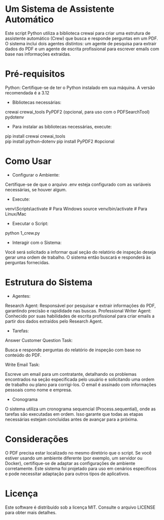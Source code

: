 # Um Sistema de Assistente Automático
Este script Python utiliza a biblioteca crewai para criar uma estrutura de assistente automático (Crew) que busca e responde perguntas em um PDF. O sistema inclui dois agentes distintos: um agente de pesquisa para extrair dados do PDF e um agente de escrita profissional para escrever emails com base nas informações extraídas.

# Pré-requisitos
Python: Certifique-se de ter o Python instalado em sua máquina. A versão recomendada é a 3.12

- Bibliotecas necessárias:

crewai
crewai_tools
PyPDF2 (opcional, para uso com o PDFSearchTool)
pydotenv

- Para instalar as bibliotecas necessárias, execute:

pip install crewai crewai_tools  
pip install python-dotenv
pip install PyPDF2 #opcional

# Como Usar

- Configurar o Ambiente:

Certifique-se de que o arquivo .env esteja configurado com as variáveis necessárias, se houver algum.

- Execute:

venv\Scripts\activate # Para Windows
source venv/bin/activate # Para Linux/Mac

- Executar o Script:

python 1_crew.py

- Interagir com o Sistema:

Você será solicitado a informar qual seção do relatório de inspeção deseja gerar uma ordem de trabalho.
O sistema então buscará e responderá às perguntas fornecidas.

# Estrutura do Sistema

- Agentes:

Research Agent: Responsável por pesquisar e extrair informações do PDF, garantindo precisão e rapididade nas buscas.
Professional Writer Agent: Conhecido por suas habilidades de escrita profissional para criar emails a partir dos dados extraídos pelo Research Agent.
- Tarefas:

Answer Customer Question Task:

Busca e responde perguntas do relatório de inspeção com base no conteúdo do PDF.

Write Email Task:

Escreve um email para um contratante, detalhando os problemas encontrados na seção especificada pelo usuário e solicitando uma ordem de trabalho ou plano para corrigi-los.
O email é assinado com informações pessoais como nome e empresa.

- Cronograma

O sistema utiliza um cronograma sequencial (Process.sequential), onde as tarefas são executadas em ordem. Isso garante que todas as etapas necessárias estejam concluídas antes de avançar para a próxima.

# Considerações
O PDF precisa estar localizado no mesmo diretório que o script.
Se você estiver usando um ambiente diferente (por exemplo, um servidor ou Docker), certifique-se de adaptar as configurações de ambiente corretamente.
Este sistema foi projetado para uso em cenários específicos e pode necessitar adaptação para outros tipos de aplicativos.

# Licença
Este software é distribuído sob a licença MIT. Consulte o arquivo LICENSE para obter mais detalhes.

